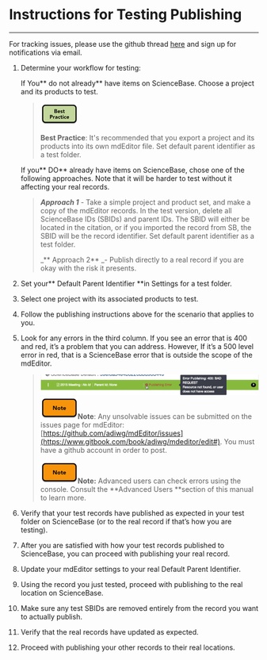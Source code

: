 # **Instructions for Testing Publishing**

---

For tracking issues, please use the github thread [here](https://github.com/adiwg/mdEditor/issues/128) and sign up for notifications via email.

1. Determine your workflow for testing:

   If You** do not already** have items on ScienceBase. Choose a project and its products to test.

   > ![](/assets/best_practice_small.png)
   >
   > **Best Practice**: It's recommended that you export a project and its products into its own mdEditor file. Set default parent identifier as a test folder.

   If you** DO** already have items on ScienceBase, chose one of the following approaches. Note that it will be harder to test without it affecting your real records.

   > _**Approach 1**_ - Take a simple project and product set, and make a copy of the mdEditor records. In the test version, delete all ScienceBase IDs \(SBIDs\) and parent IDs. The SBID will either be located in the citation, or if you imported the record from SB, the SBID will be the record identifier. Set default parent identifier as a test folder.
   >
   > _** Approach 2** _- Publish directly to a real record if you are okay with the risk it presents.

2. Set your** Default Parent Identifier **in Settings for a test folder.

3. Select one project with its associated products to test.

4. Follow the publishing instructions above for the scenario that applies to you.

5. Look for any errors in the third column. If you see an error that is 400 and red, it’s a problem that you can address. However, If it’s a 500 level error in red, that is a ScienceBase error that is outside the scope of the mdEditor.

   > ![](/assets/publishing_error.png)![](/assets/note_small.png)**Note**: Any unsolvable issues can be submitted on the issues page for mdEditor: [https://github.com/adiwg/mdEditor/issues](https://www.gitbook.com/book/adiwg/mdeditor/edit#). You must have a github account in order to post.
   >
   > ![](/assets/note_small.png)**Note:** Advanced users can check errors using the console. Consult the **Advanced Users **section of this manual to learn more.

6. Verify that your test records have published as expected in your test folder on ScienceBase \(or to the real record if that’s how you are testing\).

7. After you are satisfied with how your test records published to ScienceBase, you can proceed with publishing your real record.

8. Update your mdEditor settings to your real Default Parent Identifier.

9. Using the record you just tested, proceed with publishing to the real location on ScienceBase.

10. Make sure any test SBIDs are removed entirely from the record you want to actually publish.

11. Verify that the real records have updated as expected.

12. Proceed with publishing your other records to their real locations.



